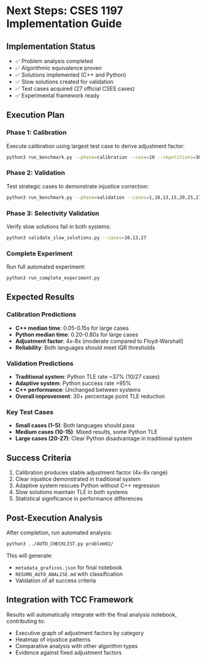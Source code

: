 # Next Steps: CSES 1197 Implementation Guide

## Implementation Status
- ✅ Problem analysis completed
- ✅ Algorithmic equivalence proven
- ✅ Solutions implemented (C++ and Python)
- ✅ Slow solutions created for validation
- ✅ Test cases acquired (27 official CSES cases)
- ✅ Experimental framework ready

## Execution Plan

### Phase 1: Calibration
Execute calibration using largest test case to derive adjustment factor:
```bash
python3 run_benchmark.py --phase=calibration --case=10 --repetitions=30
```

### Phase 2: Validation
Test strategic cases to demonstrate injustice correction:
```bash
python3 run_benchmark.py --phase=validation --cases=1,10,13,15,20,25,27 --repetitions=10
```

### Phase 3: Selectivity Validation
Verify slow solutions fail in both systems:
```bash
python3 validate_slow_solutions.py --cases=10,13,27
```

### Complete Experiment
Run full automated experiment:
```bash
python3 run_complete_experiment.py
```

## Expected Results

### Calibration Predictions
- **C++ median time**: 0.05-0.15s for large cases
- **Python median time**: 0.20-0.80s for large cases  
- **Adjustment factor**: 4x-8x (moderate compared to Floyd-Warshall)
- **Reliability**: Both languages should meet IQR thresholds

### Validation Predictions
- **Traditional system**: Python TLE rate ~37% (10/27 cases)
- **Adaptive system**: Python success rate >95%
- **C++ performance**: Unchanged between systems
- **Overall improvement**: 30+ percentage point TLE reduction

### Key Test Cases
- **Small cases (1-5)**: Both languages should pass
- **Medium cases (10-15)**: Mixed results, some Python TLE
- **Large cases (20-27)**: Clear Python disadvantage in traditional system

## Success Criteria
1. Calibration produces stable adjustment factor (4x-8x range)
2. Clear injustice demonstrated in traditional system
3. Adaptive system rescues Python without C++ regression
4. Slow solutions maintain TLE in both systems
5. Statistical significance in performance differences

## Post-Execution Analysis
After completion, run automated analysis:
```bash
python3 ../AUTO_CHECKLIST.py problem02/
```

This will generate:
- `metadata_graficos.json` for final notebook
- `RESUMO_AUTO_ANALISE.md` with classification
- Validation of all success criteria

## Integration with TCC Framework
Results will automatically integrate with the final analysis notebook, contributing to:
- Executive graph of adjustment factors by category
- Heatmap of injustice patterns
- Comparative analysis with other algorithm types
- Evidence against fixed adjustment factors

